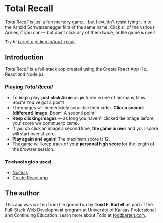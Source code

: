 # Total Recall

*Total Recall* is just a fun memory game... but I couldn't resist tying it in to the Arnold Schwarzenegger film of the same name. Click all of the various Arnies, if you can &mdash; but don't click any of them twice, or the game is over!

Try it! [bartelto.github.io/total-recall](http://bartelto.github.io/total-recall)

## Introduction

*Total Recall* is a full-stack app created using the Create React App (i.e., React and Node.js).

### Playing *Total Recall*
- To begin play, **just click Arnie** as pictured in one of his many films. Boom! You've got a point!
- The images will immediately scramble their order. **Click a second (different) image.** Boom! A second point!
- **Keep clicking images** &mdash; as long you haven't clicked the image before, your score will continue to climb.
- If you _do_ click an image a second time, **the game is over** and your score will start over at zero.
- **Play again and again!** The maximum score is 12.
- The game will keep track of your **personal high score** for the length of the browser session.

### Technologies used
- [Node.js](https://nodejs.org/en/)
- [Create React App](https://create-react-app.dev/)

## The author

This app was written from the ground up by **Todd F. Bartelt** as part of the Full-Stack Web Development program at University of Kansas Professional and Continuing Education. Learn more about Todd at [toddbartelt.com](http://toddbartelt.com).